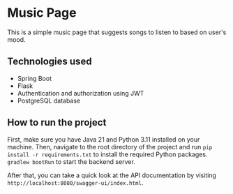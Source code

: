 # Music Page

This is a simple music page that suggests songs to listen to based on user's mood.

## Technologies used
- Spring Boot
- Flask
- Authentication and authorization using JWT
- PostgreSQL database

## How to run the project
First, make sure you have Java 21 and Python 3.11 installed on your machine.
Then, navigate to the root directory of the project and run `pip install -r requirements.txt` to install the required Python packages. `gradlew bootRun` to start the backend server.

After that, you can take a quick look at the API documentation by visiting `http://localhost:8080/swagger-ui/index.html`.
